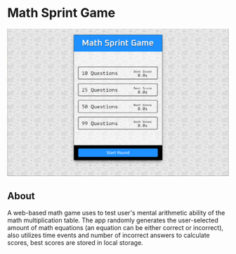 # Math Sprint Game

![math sprint game cover](./app-cover.png)

## About

A web-based math game uses to test user's mental arithmetic ability of the math multiplication table. The app randomly generates the user-selected amount of math equations (an equation can be either correct or incorrect), also utilizes time events and number of incorrect answers to calculate scores, best scores are stored in local storage.
